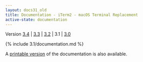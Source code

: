 ```yaml
---
layout: docs31_old
title: Documentation - iTerm2 - macOS Terminal Replacement
active-state: documentation
---
```

<div class="version-selector">
Version <a href="/3.4/documentation.html">3.4</a> | <a href="/3.3/documentation.html">3.3</a> | <a href="/3.2/documentation.html">3.2</a> | 3.1 | <a href="/3.0/documentation.html">3.0</a>
</div>

{% include 3.1/documentation.md %}

A <a href="documentation-one-page.html">printable version</a> of the documentation is also available.
